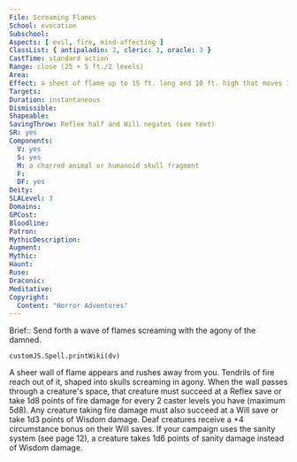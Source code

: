 ```yaml
---
File: Screaming Flames
School: evocation
Subschool: 
Aspects: [ evil, fire, mind-affecting ]
ClassList: { antipaladin: 3, cleric: 3, oracle: 3 }
CastTime: standard action
Range: close (25 + 5 ft./2 levels)
Area: 
Effect: a sheet of flame up to 15 ft. long and 10 ft. high that moves 15 ft. in a straight line.
Targets: 
Duration: instantaneous
Dismissible: 
Shapeable: 
SavingThrow: Reflex half and Will negates (see text)
SR: yes
Components:
  V: yes
  S: yes
  M: a charred animal or humanoid skull fragment
  F: 
  DF: yes
Deity: 
SLALevel: 3
Domains: 
GPCost: 
Bloodline: 
Patron: 
MythicDescription: 
Augment: 
Mythic: 
Haunt: 
Ruse: 
Draconic: 
Meditative: 
Copyright:
  Content: "Horror Adventures"
---
```

Brief:: Send forth a wave of flames screaming with the agony of the damned.

```dataviewjs
customJS.Spell.printWiki(dv)
```

A sheer wall of flame appears and rushes away from you. Tendrils of fire reach out of it, shaped into skulls screaming in agony. When the wall passes through a creature's space, that creature must succeed at a Reflex save or take 1d8 points of fire damage for every 2 caster levels you have (maximum 5d8). Any creature taking fire damage must also succeed at a Will save or take 1d3 points of Wisdom damage. Deaf creatures receive a +4 circumstance bonus on their Will saves.  If your campaign uses the sanity system (see page 12), a creature takes 1d6 points of sanity damage instead of Wisdom damage.
